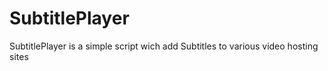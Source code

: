 # SubtitlePlayer
SubtitlePlayer is a simple script wich add Subtitles to various video hosting sites
